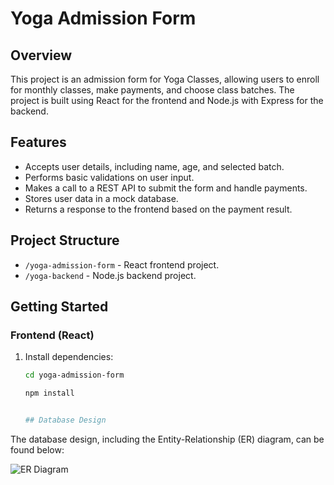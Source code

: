 # Yoga Admission Form

## Overview

This project is an admission form for Yoga Classes, allowing users to enroll for monthly classes, make payments, and choose class batches. The project is built using React for the frontend and Node.js with Express for the backend.

## Features

- Accepts user details, including name, age, and selected batch.
- Performs basic validations on user input.
- Makes a call to a REST API to submit the form and handle payments.
- Stores user data in a mock database.
- Returns a response to the frontend based on the payment result.

## Project Structure

- `/yoga-admission-form` - React frontend project.
- `/yoga-backend` - Node.js backend project.

## Getting Started

### Frontend (React)

1. Install dependencies:
   ```bash
   cd yoga-admission-form

   npm install


   ## Database Design

The database design, including the Entity-Relationship (ER) diagram, can be found below:

![ER Diagram](/path/to/er-diagram.png)

